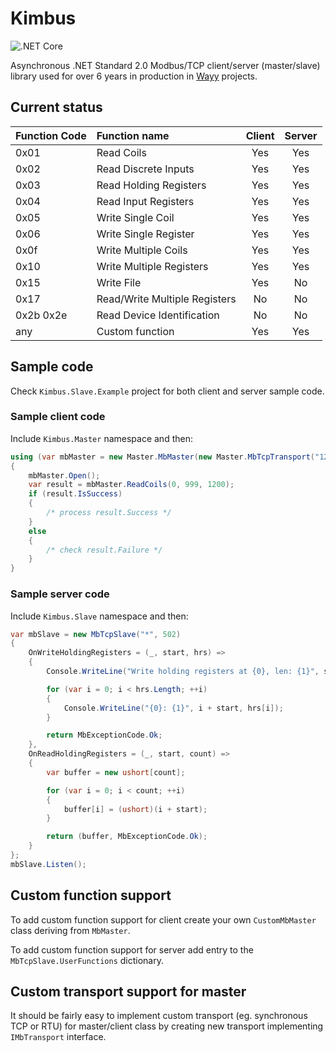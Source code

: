 # Kimbus

![.NET Core](https://github.com/ptasz3k/Kimbus/workflows/.NET%20Core/badge.svg)

Asynchronous .NET Standard 2.0 Modbus/TCP client/server (master/slave) library used for over 6 years in production in [Wayy](https://www.wayy.pl/) projects.

## Current status

Function Code | Function name                 | Client | Server
:-------------|:----------------------------- |:------:|:----:
0x01          | Read Coils                    | Yes    | Yes
0x02          | Read Discrete Inputs          | Yes    | Yes
0x03          | Read Holding Registers        | Yes    | Yes
0x04          | Read Input Registers          | Yes    | Yes
0x05          | Write Single Coil             | Yes    | Yes
0x06          | Write Single Register         | Yes    | Yes
0x0f          | Write Multiple Coils          | Yes    | Yes
0x10          | Write Multiple Registers      | Yes    | Yes
0x15          | Write File                    | Yes    | No
0x17          | Read/Write Multiple Registers | No     | No    
0x2b 0x2e     | Read Device Identification    | No     | No
any           | Custom function               | Yes    | Yes

## Sample code

Check `Kimbus.Slave.Example` project for both client and server sample code.

### Sample client code

Include `Kimbus.Master` namespace and then:

```csharp
using (var mbMaster = new Master.MbMaster(new Master.MbTcpTransport("127.0.0.1", 502)))
{
    mbMaster.Open();
    var result = mbMaster.ReadCoils(0, 999, 1200);
    if (result.IsSuccess)
    {
        /* process result.Success */
    }
    else
    {
        /* check result.Failure */
    }
}
```

### Sample server code

Include `Kimbus.Slave` namespace and then:

```csharp
var mbSlave = new MbTcpSlave("*", 502)
{
    OnWriteHoldingRegisters = (_, start, hrs) =>
    {
        Console.WriteLine("Write holding registers at {0}, len: {1}", start, hrs.Length);

        for (var i = 0; i < hrs.Length; ++i)
        {
            Console.WriteLine("{0}: {1}", i + start, hrs[i]);
        }

        return MbExceptionCode.Ok;
    },
    OnReadHoldingRegisters = (_, start, count) =>
    {
        var buffer = new ushort[count];

        for (var i = 0; i < count; ++i)
        {
            buffer[i] = (ushort)(i + start);
        }

        return (buffer, MbExceptionCode.Ok);
    }
};
mbSlave.Listen();
```

## Custom function support

To add custom function support for client create your own `CustomMbMaster` class deriving from `MbMaster`.

To add custom function support for server add entry to the `MbTcpSlave.UserFunctions` dictionary.

## Custom transport support for master

It should be fairly easy to implement custom transport (eg. synchronous TCP or RTU) for master/client class by creating new transport implementing `IMbTransport` interface.
